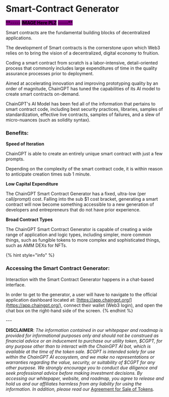 # Smart-Contract Generator

<mark style="background-color:purple;">\*\*-----</mark> <mark style="background-color:purple;"></mark><mark style="background-color:purple;">**IMAGE Here PLZ**</mark> <mark style="background-color:purple;"></mark><mark style="background-color:purple;">-----\*\*</mark>

Smart contracts are the fundamental building blocks of decentralized applications.

The development of Smart contracts is the cornerstone upon which Web3 relies on to bring the vision of a decentralized, digital economy to fruition.&#x20;

Coding a smart contract from scratch is a labor-intensive, detail-oriented process that commonly includes large expenditures of time in the quality assurance processes prior to deployment.&#x20;

Aimed at accelerating innovation and improving prototyping quality by an order of magnitude, ChainGPT has tuned the capabilities of its AI model to create smart contracts on-demand.

ChainGPT's AI Model has been fed all of the information that pertains to smart contract code, including best security practices, libraries, samples of standardization, effective live contracts, samples of failures, and a slew of micro-nuances (such as solidity syntax).&#x20;

### Benefits:

**Speed of Iteration**&#x20;

ChainGPT is able to create an entirely unique smart contract with just a few prompts.&#x20;

Depending on the complexity of the smart contract code, it is within reason to anticipate creation times sub 1 minute.

**Low Capital Expenditure**

The ChainGPT Smart Contract Generator has a fixed, ultra-low (per call/prompt) cost. Falling into the sub $1 cost bracket, generating a smart contract will now become something accessible to a new generation of developers and entrepreneurs that do not have prior experience.

**Broad Contract Types**

The ChainGPT Smart Contract Generator is capable of creating a wide range of application and logic types, including simpler, more common things, such as fungible tokens to more complex and sophisticated things, such as AMM DEXs for NFTs.





{% hint style="info" %}
### Accessing the Smart Contract Generator:

Interaction with the Smart Contract Generator happens in a chat-based interface.&#x20;

In order to get to the generator, a user will have to navigate to the official application dashboard located at: [https://app.chaingpt.org/](https://app.chaingpt.org/), connect their wallet (Web3 login), and open the chat box on the right-hand side of the screen.
{% endhint %}



\---

**DISCLAIMER**: _The information contained in our whitepaper and roadmap is provided for informational purposes only and should not be construed as financial advice or an inducement to purchase our utility token, $CGPT, for any purpose other than to interact with the ChainGPT AI bot, which is available at the time of the token sale. $CGPT is intended solely for use within the ChainGPT AI ecosystem, and we make no representations or warranties regarding the value, security, or suitability of $CGPT for any other purpose. We strongly encourage you to conduct due diligence and seek professional advice before making investment decisions. By accessing our whitepaper, website, and roadmap, you agree to release and hold us and our affiliates harmless from any liability for using the information.  In addition, please read our_ [Agreement for Sale of Tokens](https://www.chaingpt.org/licences).
